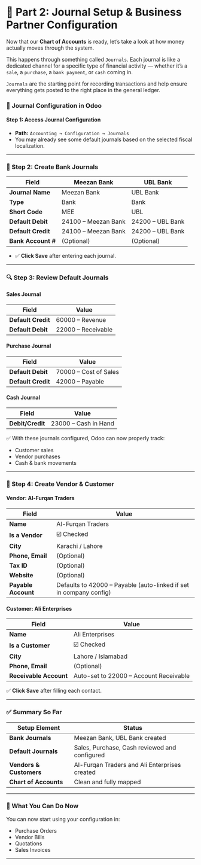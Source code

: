 # 🧾 Part 2: Journal Setup & Business Partner Configuration

Now that our **Chart of Accounts** is ready, let’s take a look at how money actually moves through the system.

This happens through something called `Journals`. Each journal is like a dedicated channel for a specific type of financial activity — whether it’s a `sale`, a `purchase`, a `bank payment`, or `cash` coming in. 

`Journals` are the starting point for recording transactions and help ensure everything gets posted to the right place in the general ledger.

### 🧾 Journal Configuration in Odoo

#### **Step 1: Access Journal Configuration**

* **Path:** `Accounting → Configuration → Journals`
* You may already see some default journals based on the selected fiscal localization.

---

### 🏦 Step 2: Create Bank Journals

| Field              | Meezan Bank         | UBL Bank         |
| ------------------ | ------------------- | ---------------- |
| **Journal Name**   | Meezan Bank         | UBL Bank         |
| **Type**           | Bank                | Bank             |
| **Short Code**     | MEE                 | UBL              |
| **Default Debit**  | 24100 – Meezan Bank | 24200 – UBL Bank |
| **Default Credit** | 24100 – Meezan Bank | 24200 – UBL Bank |
| **Bank Account #** | (Optional)          | (Optional)       |

* ✅ **Click Save** after entering each journal.

---

### 🔍 Step 3: Review Default Journals

#### **Sales Journal**

| Field              | Value              |
| ------------------ | ------------------ |
| **Default Credit** | 60000 – Revenue    |
| **Default Debit**  | 22000 – Receivable |

#### **Purchase Journal**

| Field              | Value                 |
| ------------------ | --------------------- |
| **Default Debit**  | 70000 – Cost of Sales |
| **Default Credit** | 42000 – Payable       |

#### **Cash Journal**

| Field            | Value                |
| ---------------- | -------------------- |
| **Debit/Credit** | 23000 – Cash in Hand |

✅ With these journals configured, Odoo can now properly track:

* Customer sales
* Vendor purchases
* Cash & bank movements

---

### 👥 Step 4: Create Vendor & Customer

#### **Vendor: Al-Furqan Traders**

| Field               | Value                                                              |
| ------------------- | ------------------------------------------------------------------ |
| **Name**            | Al-Furqan Traders                                                  |
| **Is a Vendor**     | ☑️ Checked                                                         |
| **City**            | Karachi / Lahore                                                   |
| **Phone, Email**    | (Optional)                                                         |
| **Tax ID**          | (Optional)                                                         |
| **Website**         | (Optional)                                                         |
| **Payable Account** | Defaults to 42000 – Payable (auto-linked if set in company config) |

#### **Customer: Ali Enterprises**

| Field                  | Value                                  |
| ---------------------- | -------------------------------------- |
| **Name**               | Ali Enterprises                        |
| **Is a Customer**      | ☑️ Checked                             |
| **City**               | Lahore / Islamabad                     |
| **Phone, Email**       | (Optional)                             |
| **Receivable Account** | Auto-set to 22000 – Account Receivable |

✅ **Click Save** after filling each contact.

---

### ✅ Summary So Far

| Setup Element           | Status                                        |
| ----------------------- | --------------------------------------------- |
| **Bank Journals**       | Meezan Bank, UBL Bank created                 |
| **Default Journals**    | Sales, Purchase, Cash reviewed and configured |
| **Vendors & Customers** | Al-Furqan Traders and Ali Enterprises created |
| **Chart of Accounts**   | Clean and fully mapped                        |

---

### 🔄 What You Can Do Now

You can now start using your configuration in:

* Purchase Orders
* Vendor Bills
* Quotations
* Sales Invoices

---